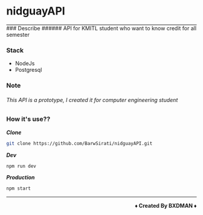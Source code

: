# nidguayAPI
<div style="border-top:1px solid #000;"></div>
### Describe
###### API for KMITL student who want to know credit for all semester

### Stack
- NodeJs
- Postgresql


### Note
###### This API is a prototype, I created it for computer engineering student

### How it's use??

***Clone***
```bash
git clone https://github.com/BarwSirati/nidguayAPI.git
```

***Dev***
```bash
npm run dev
```

***Production***
```bash
npm start
```

---
<div style="font-weight:bold; text-align:right;">&diams; Created By BXDMAN &diams;</div>

